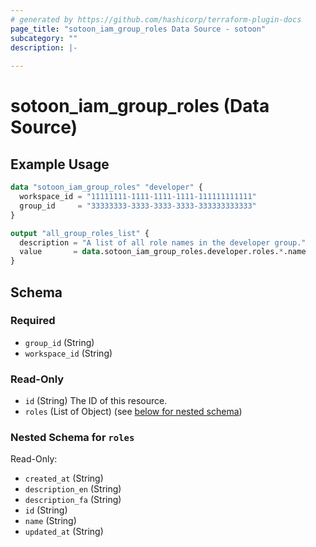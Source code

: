 ```yaml
---
# generated by https://github.com/hashicorp/terraform-plugin-docs
page_title: "sotoon_iam_group_roles Data Source - sotoon"
subcategory: ""
description: |-
  
---
```


# sotoon_iam_group_roles (Data Source)



## Example Usage

```terraform
data "sotoon_iam_group_roles" "developer" {
  workspace_id = "11111111-1111-1111-1111-111111111111"
  group_id     = "33333333-3333-3333-3333-333333333333"
}

output "all_group_roles_list" {
  description = "A list of all role names in the developer group."
  value       = data.sotoon_iam_group_roles.developer.roles.*.name
}
```

<!-- schema generated by tfplugindocs -->
## Schema

### Required

- `group_id` (String)
- `workspace_id` (String)

### Read-Only

- `id` (String) The ID of this resource.
- `roles` (List of Object) (see [below for nested schema](#nestedatt--roles))

<a id="nestedatt--roles"></a>
### Nested Schema for `roles`

Read-Only:

- `created_at` (String)
- `description_en` (String)
- `description_fa` (String)
- `id` (String)
- `name` (String)
- `updated_at` (String)
